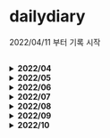 # dailydiary
2022/04/11 부터 기록 시작

## 
<details>
  <summary><b>2022/04</b></summary>
  <div markdown="1">

|날짜|내용|비고
|------|------------------------------|---------------|
|2022/04/11|JPA : 영속성 컨텍스트 공부|관련 링크 : https://ajdahrdl.tistory.com/210|
|2022/04/12|JPA : 플러시, 준영속 상태 공부|관련 링크 : https://ajdahrdl.tistory.com/211|
|2022/04/13|JPA : 객체와 엔티티 매핑 공부|관련 링크 : https://ajdahrdl.tistory.com/212|
|2022/04/14|BAEKJOON : 17144번 풀이|관련 링크 : https://ajdahrdl.tistory.com/214|
|2022/04/15|BAEKJOON : 14500번 풀이|관련 링크 : https://ajdahrdl.tistory.com/215|
|2022/04/16|JPA : 기본키 매핑 및 Sequence 전략 공부|관련 링크 : https://ajdahrdl.tistory.com/213|
|2022/04/17|JPA : 연관관계 매핑 기초|관련 링크 : https://ajdahrdl.tistory.com/217||2022/04/18|JPA : 다양한 연관관계 매핑 공부|관련 링크 : https://ajdahrdl.tistory.com/219|
|2022/04/19|JPA : 상속 관계 매핑 공부|관련 링크 : https://ajdahrdl.tistory.com/220|
|2022/04/20|JPA : 프록시와 연관관계 관리 공부</br>(프록시, 즉시로딩 지연로딩, CASCADE, 고아상태)|관련 링크 : https://ajdahrdl.tistory.com/221|
|2022/04/21|워크숍 행사 참여||
|2022/04/22|워크숍 행사 참여||
|2022/04/23|JPA : 기본 값 타입 공부|관련 링크 : https://ajdahrdl.tistory.com/222|
|2022/04/24|JPA : 임베디드 값 타입|관련 링크 : https://ajdahrdl.tistory.com/222|
|2022/04/25|JPA : 값 타입 컬렉션 공부</br>BAEKJOON : 16236번 풀이|관련 링크 : https://ajdahrdl.tistory.com/223|
|2022/04/26|JPA : 다양한 쿼리를 이용한 조회 방법 공부|관련 링크 : https://ajdahrdl.tistory.com/224|
|2022/04/27|JPA : JPQL, 프로젝션|관련 링크 : https://ajdahrdl.tistory.com/225|
|2022/04/28|JPA : JPQL 페이징, 조인 공부|관련 링크 : https://ajdahrdl.tistory.com/225|
|2022/04/29|BAEKJOON : 14499번 풀이|관련 링크 : https://ajdahrdl.tistory.com/226|
|2022/04/30|JPA : JPQL 서브쿼리, 다양한 타입 표현 공부|관련 링크 : https://ajdahrdl.tistory.com/225|
  <div>
</details>
<details>
  <summary><b>2022/05</b></summary>
  <div markdown="1">

|날짜|내용|비고
|------|------------------------------|---------------|
|2022/05/01|JPA : 조건식 및 함수 공부|https://ajdahrdl.tistory.com/215|
|2022/05/02|JPA : 경로표현식 및 패치조인 공부|https://ajdahrdl.tistory.com/227|
|2022/05/03|JPA : 패치조인 공부|https://ajdahrdl.tistory.com/227|
|2022/05/04|JPA : 다형성 쿼리, 엔티티 직접 사용 방법, Named 쿼리, 벌크 연산 공부|https://ajdahrdl.tistory.com/227|
|2022/05/05|BAEKJOON : 1012번 풀이|https://ajdahrdl.tistory.com/228|
|2022/05/06|Withus : JPA 세팅 및 샘플 테스트-1||
|2022/05/07|Withus : JPA 세팅 및 샘플 테스트-2||
|2022/05/08|Withus : 사용자 도메인 JPA로 변경||
|2022/05/09|Withus : 사용자관리(로그인, 회원가입) myBatis → JPA 변환</br>JPA : JPA PK 생성전략 UUID 공부|https://ajdahrdl.tistory.com/229|
|2022/05/10|Java : XML 파싱 시, 주의점 공부|https://ajdahrdl.tistory.com/230|
|2022/05/11|Withus : AWS EC2 오류 및 로그 세팅하기|https://ajdahrdl.tistory.com/231|  
|2022/05/12|Javascript : var, let, const 공부</br>Withus : Email 기능 설정 및 테스트|https://ajdahrdl.tistory.com/232| 
|2022/05/13|Spring : Spring Boot에서 Jasper Reports 적용 방법|https://ajdahrdl.tistory.com/233| 
|2022/05/14|Spring : Spring Boot에서 MongoDB 통신 세팅|https://ajdahrdl.tistory.com/234| 
|2022/05/15|BAEKJOON : 13460번 풀이|https://ajdahrdl.tistory.com/235|
|2022/05/16|SpringBoot : JavaMailSender 공부</br>Withus : 아이디 찾기 기능 추가 (이메일 이용)|https://ajdahrdl.tistory.com/236|
|2022/05/17|BAEKJOON : 14891번 풀이|https://ajdahrdl.tistory.com/237|
|2022/05/18|Javascript : CRLF 관련 JS 오류 공부|https://ajdahrdl.tistory.com/238|
|2022/05/19|SpringBoot : MimeMessageHelper 공부(HTML 인코딩 가능)|https://ajdahrdl.tistory.com/236|
|2022/05/20|Withus : ID, PW찾기 기능 완성본 추가||
|2022/05/21|Withus : 내정보수정 기능 추가 및 dto 수정||
|2022/05/22|Withus : PW 변경 기능 추가||
|2022/05/23|SpringSecurity : 프로젝트 설정 및 전체적인 맥락 공부||
|2022/05/24|송별회 참석||
|2022/05/25|SpringSecurity : 프로젝트 설정 - 2||
|2022/05/26|SpringSecurity : URL에 따른 인증, 인가 설정 ||
|2022/05/27|BAEKJOON : 14719번 풀이|https://ajdahrdl.tistory.com/239|
|2022/05/28|BAEKJOON : 2469번 풀이</br>Java : Runnable Jar files 관련 포스팅 |https://ajdahrdl.tistory.com/240|
|2022/05/29|스프링 입문 - 코드로 배우는 스프링 부트, 웹 MVC, DB 접근 기술 : 1일차 공부</br>SpringSecurity : URL에 따른 인증, 인가 설정 공부 |https://ajdahrdl.tistory.com/244|
|2022/05/30|SpringSecurity : 로그인, 권한처리 공부|https://ajdahrdl.tistory.com/245|
|2022/05/31|SpringSecurity : OAuth2 Google 로그인||
 <div>
</details>

<details>
  <summary><b>2022/06</b></summary>
  <div markdown="1">

|날짜|내용|비고
|------|------------------------------|---------------|
|2022/06/01|SpringSecurity : OAuth2 Google 로그인 및 가입 ||
|2022/06/02|SpringSecurity : OAuth2 Google 로그인 및 가입 복습 및 정리 |https://ajdahrdl.tistory.com/246|
|2022/06/03|SpringSecurity : OAuth2 Facebook 로그인 및 가입 정리 |https://ajdahrdl.tistory.com/247|
|2022/06/04|BAEKJOON : 20055번 풀이 |https://ajdahrdl.tistory.com/248|
|2022/06/05|휴식(여행)||
|2022/06/06|SpringSecurity : OAuth2 Naver 로그인 및 가입 정리 |https://ajdahrdl.tistory.com/249|
|2022/06/07|SpringSecurity : JWT 공부 전 Session과 쿠키의 기본 흐름 및 통신 방식 공부 |https://ajdahrdl.tistory.com/250|
|2022/06/08|SpringSecurity : JWT 공부 전 CIA, RSA 공부 |https://ajdahrdl.tistory.com/250|
|2022/06/09|SpringSecurity : JWT 구조 공부 및 프로젝트 세팅 - 1|https://ajdahrdl.tistory.com/251| 
|2022/06/10|BAEKJOON : 15662번 풀이|https://ajdahrdl.tistory.com/252| 
|2022/06/11|SpringSecurity : JWT 필터 공부 및 프로젝트 세팅 - 2|https://ajdahrdl.tistory.com/251| 
|2022/06/12|BAEKJOON : 10026번 풀이|https://ajdahrdl.tistory.com/253| 
|2022/06/13|휴식(급성장염)|| 
|2022/06/14|postman(개발 시, POST 요청을 테스트할 수 있는 도구) 사용 방법 공부|https://ajdahrdl.tistory.com/255| 
|2022/06/15|SpringSecurity : JWT 임시 토큰 만들어서 인증 확인|https://ajdahrdl.tistory.com/254|     
|2022/06/16|SpringSecurity : 로그인 기능을 필터를 이용해서 구현해보기|https://ajdahrdl.tistory.com/256|   
|2022/06/17|BAEKJOON : 18405번  |https://ajdahrdl.tistory.com/254|  
|2022/06/18|SpringSecurity : 로그인 시, JWT 토큰 생성해서 토큰 반환하기 |https://ajdahrdl.tistory.com/254|      
|2022/06/19|SpringSecurity : 권한 처리 방법 공부|https://ajdahrdl.tistory.com/258| 
|2022/06/20|Withus : Spring Security로 로그인 기능 추가 중(스프링 시큐리티 설정 및 커스텀 필터로 확인) ||     
|2022/06/21|Withus : Spring Security로 로그인 기능 추가 중(스프링 시큐리티 설정 및 커스텀 필터 적용중) ||     
|2022/06/22|Spring Security 삽질 중...||     
|2022/06/23|BAEKJOON : 17609번 풀이 |https://ajdahrdl.tistory.com/259|  
|2022/06/24|Spring Security 삽질 중...2 ||  
|2022/06/25|Withus : Spring Security JSON 로그인 성공(CORS 관련 이슈) ||  
|2022/06/26|Withus : Spring Security 로그인. 비밀번호 및 계정 정보 매칭되도록 추가 ||  
|2022/06/27|Withus : Spring Security 권한 설정 및 URL에 따른 권한 확인 로직 추가 ||  
|2022/06/28|Withus : Spring Security  로그아웃 설정 완료 (로그아웃 후 자꾸 로그인 로직 타는 오류 수정) ||  
|2022/06/29|Withus : Oauth2 로그인 구현(구글, 네이버) ||  
|2022/06/30|Withus : Oauth2 로그인 구현(카카오) ||  
  <div>
</details>

<details>
  <summary><b>2022/07</b></summary>
  <div markdown="1">

|날짜|내용|비고
|------|------------------------------|---------------|
|2022/07/01|Withus Backend(Spring Boot) : 로그인, 로그아웃, 로그인 실패 결과 값 JSON으로 리턴하기 ||
|2022/07/02|Withus Frontend(React) : Spring Security 관련 설정 및 Oauth2 설정 ||
|2022/07/03|Withus Frontend(React) : axios로 Oauth2 링크 호출 시 CORS오류 해결 중.. ||
|2022/07/04|Withus : Spring Security 설정 방법 정리 1 |https://ajdahrdl.tistory.com/260|
|2022/07/05|Spring Security에서 커스텀 필터 설정 시 CORS 관련 문제 해결 |https://ajdahrdl.tistory.com/261|
|2022/07/06|Oauth2 front로 redirect 방법  |https://ajdahrdl.tistory.com/261|
|2022/07/07|Oauth2 front로 redirect 성공!  ||
|2022/07/08|Withus Frontend : outh2 설정 및 권한 체크용 확인 페이지 생성  ||
|2022/07/09|BAEKJON : 12100번 테케 다 통과임에도 불구 실패 확인중  ||
|2022/07/10|Withus Backend : JWT 토큰 발급 및 검증 로직 생성  ||
|2022/07/11|Withus Front : React에서 쿠키 사용 방법 공부||
|2022/07/12|Withus Backend : JWT토큰을 쿠키로 관리하되, 백엔드에서 쿠키로 넣어주고 로그아웃 시, 쿠키를 삭제하도록 함. </br>Oauth2 로그인 시에도 JWT 토큰 발급하도록 수정||
|2022/07/13|BAEKJOON : 12100번 풀이 |https://ajdahrdl.tistory.com/262| 
|2022/07/14|BAEKJOON : 16234번 풀이중.. ||
|2022/07/15|BAEKJOON : 16234번 풀이 |https://ajdahrdl.tistory.com/263|  
|2022/07/16|Withus : Spring Security 로그인 로직 거의 구현완료(권한 처리만 남음) || 
|2022/07/17|Spring Security 권한 관리 및 처리 방법 공부 || 
|2022/07/18|Withus : 권한 처리 완료 || 
|2022/07/19|Withus : Spring Security 정리 및 블로그에 기록 |https://ajdahrdl.tistory.com/264| 
|2022/07/20|MongoDB With Node.js : MongoDB 설치 및 개요 |https://ajdahrdl.tistory.com/265| 
|2022/07/21|MongoDB With Node.js : DB생성 및 컬렉션 생성 (데이터 넣고 조회 그리고 _id에 대해서 확인) |https://ajdahrdl.tistory.com/266| 
|2022/07/22|BAEKJOON : 2470번 풀이|https://ajdahrdl.tistory.com/267| 
|2022/07/23|MongoDB With Node.js : MongoDB데이터 간단하게 조작해보기 |https://ajdahrdl.tistory.com/266| 
|2022/07/24|MongoDB With Node.js : Node.js 환경 세팅 및 확인 |https://ajdahrdl.tistory.com/268| 
|2022/07/25|MongoDB With Node.js : Node.js 환경 세팅 및 REST API 만들기 |https://ajdahrdl.tistory.com/268| 
|2022/07/26|MongoDB With Node.js : Node.js 환경 세팅 및 REST API 만들기 |https://ajdahrdl.tistory.com/269| 
|2022/07/27|MongoDB With Node.js : Node.js 동기 & 비동기 프로그래밍 공부</br>동기 프로그래밍 방법인 Callback, Promise, Await 공부  |https://ajdahrdl.tistory.com/270| 
|2022/07/28|MongoDB With Node.js : Mongoose Connection 맺기 & Node.js에서 Schema 정의해보기  |https://ajdahrdl.tistory.com/271| 
|2022/07/29|BAEKJOON : 10816번 풀이 |https://ajdahrdl.tistory.com/272|  
|2022/07/30|휴식||  
|2022/07/31|휴식||
  <div>
</details>

<details>
  <summary><b>2022/08</b></summary>
  <div markdown="1">

|날짜|내용|비고
|------|------------------------------|---------------|
|2022/08/01|MongoDB With Node.js : Mongoose CRUD 해보기  |https://ajdahrdl.tistory.com/271| 
|2022/08/02|MongoDB With Node.js : Mongoose debug 및 수정 시, schema 제약조건 체크하도록, Node.js에서 라우터    |https://ajdahrdl.tistory.com/271| 
|2022/08/03|MongoDB With Node.js : Board 조작 API 생성|https://ajdahrdl.tistory.com/273| 
|2022/08/04|BAEKJOON : 2636번 풀이 |https://ajdahrdl.tistory.com/274| 
|2022/08/05|MongoDB With Node.js : Comment 조작 API 생성(Comment는 포스팅 X) 및 라우터 안의 라우터 파라미터 받는 방법, 리팩토링 |https://ajdahrdl.tistory.com/273| 
|2022/08/06|BAEKJOON : 2589번 풀이 |https://ajdahrdl.tistory.com/275| 
|2022/08/07|BAEKJOON : 2146번 풀이 |https://ajdahrdl.tistory.com/276| 
|2022/08/08|오라클 장애로 인한 야간 작업|| 
|2022/08/09|오라클 장애 및 솔루션 반영으로 인한 야간 작업|| 
|2022/08/10|MongoDB With Node.js : faker.js 사용 방법 공부 |https://ajdahrdl.tistory.com/277|
|2022/08/11|BAEKJOON : 2206번 풀이 |https://ajdahrdl.tistory.com/278| 
|2022/08/12|MongoDB With Node.js : axios 및 기초적인 호출, 이 호출에 대한 문제점(N+1)공부 |https://ajdahrdl.tistory.com/277|
|2022/08/13|MongoDB With Node.js : populate 사용 방법 공부 |https://ajdahrdl.tistory.com/277|
|2022/08/14|MongoDB With Node.js : Board 안에 comment, user 스키마 정의해보기 |https://ajdahrdl.tistory.com/279|
|2022/08/15|MongoDB With Node.js : user, comment 수정 시, Board도 수정되도록 |https://ajdahrdl.tistory.com/279|
|2022/08/16|MongoDB With Node.js : user, comment 삭제 시, 다른 컬렉션에서도 반영되도록 |https://ajdahrdl.tistory.com/279|
|2022/08/17|MongoDB With Node.js : 내장? 별도? 관계 설계 시 유의점 |https://ajdahrdl.tistory.com/279|
|2022/08/18|MongoDB With Node.js : Index |https://ajdahrdl.tistory.com/280|
|2022/08/20|BAEKJOON : 5052번 풀이 |https://ajdahrdl.tistory.com/281| 
|2022/08/21|MongoDB With Node.js : Index, 복합키, 페이징, 분포도  |https://ajdahrdl.tistory.com/280|
|2022/08/22|MongoDB With Node.js : mongoose를 이용한 Index 생성, text Index, Nesting  |https://ajdahrdl.tistory.com/281|
|2022/08/23|MongoDB With Node.js : Transaction 사용방법 및 유의점  |https://ajdahrdl.tistory.com/282|
|2022/08/24|MongoDB With Node.js : env 및 pm2 공부  ||
|2022/08/25|MongoDB With Node.js : 도메인 등록, SSL, 배포, postman 환경변수 등록방법  |https://ajdahrdl.tistory.com/283|
|2022/08/26|MongoDB With Node.js : 강의 마무리 공부  ||
|2022/08/27|BAEKJOON : 14725번 풀이 |https://ajdahrdl.tistory.com/284| 
|2022/08/28|BAEKJOON : 1991번 풀이 |https://ajdahrdl.tistory.com/285| 
|2022/08/29|Effective Java : 생성자 대신 정적팩토리메서드를 고려하자 |https://ajdahrdl.tistory.com/286| 
|2022/08/30|Effective Java : 생성자, 정적팩토리메서드에 매개변수가 많다면 빌더패턴을 고려하자 |https://ajdahrdl.tistory.com/287| 
|2022/08/31|Effective Java : 아이템 3. private 생성자나 열거 타입으로 싱글턴임을 보장하라.</br>아이템 4. 인스턴스화를 막으려거든 private 생성자를 사용하라  |https://ajdahrdl.tistory.com/288</br>https://ajdahrdl.tistory.com/289| 
  <div>
</details>

<details>
  <summary><b>2022/09</b></summary>
  <div markdown="1">

|날짜|내용|비고
|------|------------------------------|---------------|
|2022/09/01|Effective Java : 아이템 5. 자원을 직접 명시하지 말고 의존 객체 주입을 사용하라 |https://ajdahrdl.tistory.com/290| 
|2022/09/02|Effective Java : 아이템 6. 불필요한 객체 생성을 피하라 |https://ajdahrdl.tistory.com/291| 
|2022/09/03|BAEKJOON : 9934번 풀이 |https://ajdahrdl.tistory.com/292| 
|2022/09/04|BAEKJOON : 11725번 풀이 |https://ajdahrdl.tistory.com/293| 
|2022/09/05|Effective Java : 아이템 7. 다 쓴 객체 참조를 해제하라 |https://ajdahrdl.tistory.com/294| 
|2022/09/06|Effective Java : 아이템 8. finalizer와 cleaner 사용을 피하라 |https://ajdahrdl.tistory.com/295| 
|2022/09/07|Effective Java : 아이템 9. try-finally보다는 try-with-resources를 사용하라 |https://ajdahrdl.tistory.com/296| 
|2022/09/08|BAEKJOON : 1406번 풀이 |https://ajdahrdl.tistory.com/298| 
|2022/09/11|Effective Java : 아이템 10. equals는 일반 규약을 지켜 재정의하라 |https://ajdahrdl.tistory.com/297| 
|2022/09/12|Effective Java : 아이템 11. equals를 재정의하려거든 hashCode도 재정의하라 |https://ajdahrdl.tistory.com/299| 
|2022/09/13|Effective Java : 아이템 12. toString을 항상 재정의하라 |https://ajdahrdl.tistory.com/300| 
|2022/09/14|Effective Java : 아이템 13. clone 재정의는 주의해서 진행하라 |https://ajdahrdl.tistory.com/301| 
|2022/09/15|Effective Java : 아이템 14. Comparable을 구현할지 고려하라 |https://ajdahrdl.tistory.com/302| 
|2022/09/16|Effective Java : 아이템 15. 클래스와 멤버의 접근 권한을 최소화하라 |https://ajdahrdl.tistory.com/303|
|2022/09/17|BAEKJOON : 1181번 풀이 |https://ajdahrdl.tistory.com/305| 
|2022/09/18|BAEKJOON : 2583번 풀이 |https://ajdahrdl.tistory.com/306| 
|2022/09/19|Effective Java : 아이템 16. public 클래스에서는 public 필드가 아닌 접근자 메서드를 사용하라 |https://ajdahrdl.tistory.com/304|
|2022/09/20|Effective Java : 아이템 17. 변경 가능성을 최소화하라 |https://ajdahrdl.tistory.com/307|
|2022/09/21|BAEKJOON : 1541번 풀이 |https://ajdahrdl.tistory.com/309| 
|2022/09/22|Effective Java : 아이템 18. 상속보다는 컴포지션을 사용하라 |https://ajdahrdl.tistory.com/308|
|2022/09/23|개발환경세팅 ||
|2022/09/24|BAEKJOON : 5397번 풀이 |https://ajdahrdl.tistory.com/311| 
|2022/09/25|BAEKJOON : 1325번 풀이 |https://ajdahrdl.tistory.com/312| 
|2022/09/26|Effective Java : 아이템 19. 상속을 고려해 설계하고 문서화하라. 그러지 않았다면 상속을 금지하라 |https://ajdahrdl.tistory.com/310|
|2022/09/27|Effective Java : 아이템 20. 추상 클래스보다는 인터페이스를 우선하라 |https://ajdahrdl.tistory.com/313|
|2022/09/28|Effective Java : 아이템 21. 인터페이스는 구현하는 쪽을 생각해 설계하라 |https://ajdahrdl.tistory.com/314|
|2022/09/29|Effective Java : 아이템 22. 인터페이스는 타입을 정의하는 용도로만 사용하라 |https://ajdahrdl.tistory.com/315|
|2022/09/30|Effective Java : 아이템 23. 태그 달린 클래스보다는 클래스 계층구조를 활용하라 |https://ajdahrdl.tistory.com/316|
  <div>
</details>

<details>
  <summary><b>2022/10</b></summary>
  <div markdown="1">

|날짜|내용|비고
|------|------------------------------|---------------|
|2022/10/01|Programmers : 성격 유형 검사하기  |https://ajdahrdl.tistory.com/317|
|2022/10/02|Programmers : 두 큐 합 같게 만들기  |https://ajdahrdl.tistory.com/318|
|2022/10/03|Baekjoon : 1753 다익스트라 복습||
  <div>
</details>
